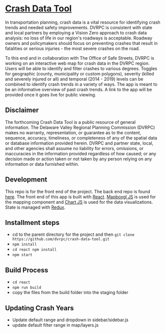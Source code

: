 # [Crash Data Tool](https://www.dvrpc.org/webmaps/crash-data)
In transportation planning, crash data is a vital resource for identifying crash trends and needed safety improvements. DVRPC is consistent with state and local partners by employing a Vision Zero approach to crash data analysis: no loss of life in our region's roadways is acceptable. Roadway owners and policymakers should focus on preventing crashes that result in fatalities or serious injuries - the most severe crashes on the road.

To this end and in collaboration with The Office of Safe Streets, DVRPC is working on an interactive web map for crash data in the DVRPC region. Users will be able to identify and filter crashes to various degrees. Toggles for geographic (county, municipality or custom polygons), severity (killed and severely injured or all) and temporal (2014 - 2019) levels can be combined to identify crash trends in a variety of ways. The app is meant to be an informative overview of past crash trends. A link to the app will be provided once it goes live for public viewing. 

## Disclaimer
The forthcoming Crash Data Tool is a public resource of general information. The Delaware Valley Regional Planning Commission (DVRPC) makes no warranty, representation, or guarantee as to the content, sequence, accuracy, timeliness, or completeness of any of the spatial data or database information provided herein. DVRPC and partner state, local, and other agencies shall assume no liability for errors, omissions, or inaccuracies in the information provided regardless of how caused; or any decision made or action taken or not taken by any person relying on any information or data furnished within.

## Development
This repo is for the front end of the project. The back end repo is found [here](https://github.com/dvrpc/crash-api). The front end of this app is built with <a href="https://reactjs.org/">React</a>. <a href="https://docs.mapbox.com/mapbox-gl-js/api/">Mapboxgl JS</a> is used for the mapping component and <a href="https://www.chartjs.org/">Chart JS</a> is used for the data visualizations. State is managed with <a href="https://redux.js.org/">Redux</a>.

<!-- * A Python API was built for this app using <a href="https://fastapi.tiangolo.com/">FastAPI</a>, you can view the <a href="https://cloud.dvrpc.org/api/crash-data/v1/docs">documentation here</a>. Data is stored in a <a href="https://www.postgresql.org/">PostgreSQL</a> database. Vector tiles and other mapping information were created in house and are hosted on a <a href="https://www.digitalocean.com/">Digital Ocean Droplet</a>. -->

## Installment steps
* cd to the parent directory for the project and then `git clone https://github.com/dvrpc/crash-data-tool.git`
* `npm install` 
* `cd react npm install`
* `npm start`

## Build Process
* `cd react`
* `npm run build`
* copy the files from the build folder into the staging folder

## Updating Crash Years
* Update default range and dropdown in sidebar/sidebar.js
* update default filter range in map/layers.js